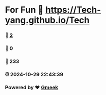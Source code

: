 # For Fun :link: https://Tech-yang.github.io/Tech 
### :page_facing_up: [2](https://Tech-yang.github.io/Tech/tag.html) 
### :speech_balloon: 0 
### :hibiscus: 233 
### :alarm_clock: 2024-10-29 22:43:39 
### Powered by :heart: [Gmeek](https://github.com/Meekdai/Gmeek)
